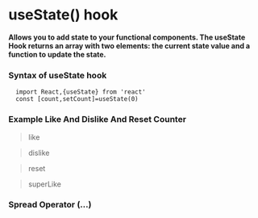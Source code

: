 # useState() hook 

**Allows you to add state to your functional components. The useState Hook returns an array with two elements: the current state value and a function to update the state.**

### Syntax of useState hook

```
  import React,{useState} from 'react'
  const [count,setCount]=useState(0)
```
### Example Like And Dislike And Reset Counter

> like

> dislike

> reset

> superLike   




### Spread Operator (...)


